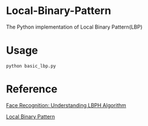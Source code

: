 # Local-Binary-Pattern
The Python implementation of Local Binary Pattern(LBP)

# Usage
`python basic_lbp.py`

# Reference
[Face Recognition: Understanding LBPH Algorithm](https://towardsdatascience.com/face-recognition-how-lbph-works-90ec258c3d6b)

[Local Binary Pattern](https://www.sciencedirect.com/topics/engineering/local-binary-pattern)
